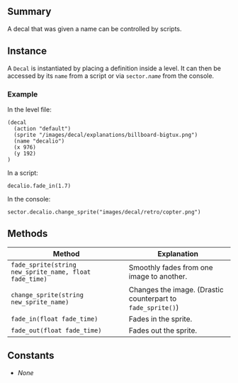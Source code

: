 Summary
-------

A decal that was given a name can be controlled by scripts.

Instance
--------

A `Decal` is instantiated by placing a definition inside a level. It can then be accessed by its `name` from a script or via <code>sector.<var>name</var></code> from the console.

### Example

In the level file:

    (decal
      (action "default")
      (sprite "/images/decal/explanations/billboard-bigtux.png")
      (name "decalio")
      (x 976)
      (y 192)
    )
In a script:

    decalio.fade_in(1.7)

In the console:

    sector.decalio.change_sprite("images/decal/retro/copter.png")

Methods
-------

| Method                      | Explanation                             |
|---------------------------- |---------------------------------------- |
| `fade_sprite(string new_sprite_name, float fade_time)` | Smoothly fades from one image to another. |
| `change_sprite(string new_sprite_name)` | Changes the image. (Drastic counterpart to `fade_sprite()`) |
| `fade_in(float fade_time)` | Fades in the sprite.                     |
| `fade_out(float fade_time)` | Fades out the sprite.                   |

Constants
---------

-   *None*
